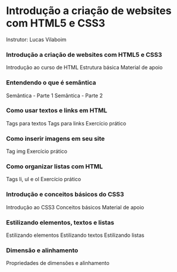 # Introdução a criação de websites com HTML5 e CSS3

Instrutor: Lucas Vilaboim

### Introdução a criação de websites com HTML5 e CSS3

Introdução ao curso de HTML
Estrutura básica
Material de apoio

### Entendendo o que é semântica
Semântica - Parte 1
Semântica - Parte 2

### Como usar textos e links em HTML
Tags para textos
Tags para links
Exercício prático

### Como inserir imagens em seu site
Tag img
Exercício prático

### Como organizar listas com HTML
Tags li, ul e ol
Exercício prático

### Introdução e conceitos básicos do CSS3
Introdução ao CSS3
Conceitos básicos
Material de apoio

### Estilizando elementos, textos e listas
Estilizando elementos
Estilizando textos
Estilizando listas

### Dimensão e alinhamento
Propriedades de dimensões e alinhamento